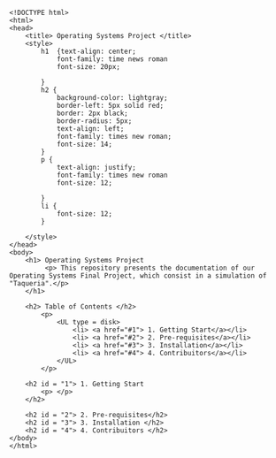 <!DOCTYPE html>
	<!DOCTYPE html>
	<html>
	<head>
		<title> Operating Systems Project </title>
		<style>  
			h1  {text-align: center;
				font-family: time news roman
				font-size: 20px;

			}
			h2 {
				background-color: lightgray;
				border-left: 5px solid red;
				border: 2px black;
				border-radius: 5px;
				text-align: left;
				font-family: times new roman;
				font-size: 14;
			}
			p {
				text-align: justify;
				font-family: times new roman
				font-size: 12;

			}
			li {
				font-size: 12;
			}

		</style>
	</head>
	<body>
		<h1> Operating Systems Project
			 <p> This repository presents the documentation of our Operating Systems Final Project, which consist in a simulation of "Taqueria".</p>
		</h1>
		
		<h2> Table of Contents </h2>
			<p> 
				<UL type = disk> 
					<li> <a href="#1"> 1. Getting Start</a></li>
					<li> <a href="#2"> 2. Pre-requisites</a></li>
					<li> <a href="#3"> 3. Installation</a></li>
					<li> <a href="#4"> 4. Contribuitors</a></li>
		 		</UL>
		 	</p>

		<h2 id = "1"> 1. Getting Start 
			<p> </p>
		</h2>
		
		<h2 id = "2"> 2. Pre-requisites</h2>
		<h2 id = "3"> 3. Installation </h2>
		<h2 id = "4"> 4. Contribuitors </h2>
	</body>
	</html>
